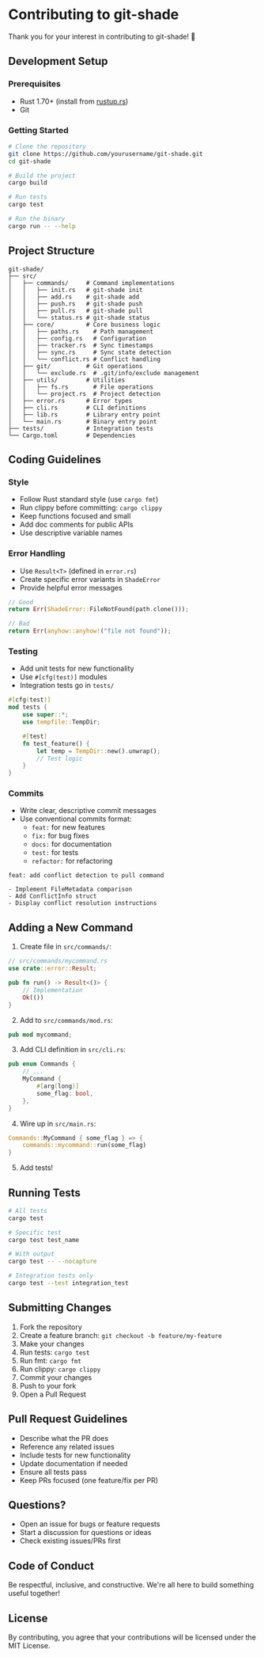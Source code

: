 # Contributing to git-shade

Thank you for your interest in contributing to git-shade! 🎉

## Development Setup

### Prerequisites

- Rust 1.70+ (install from [rustup.rs](https://rustup.rs))
- Git

### Getting Started

```bash
# Clone the repository
git clone https://github.com/yourusername/git-shade.git
cd git-shade

# Build the project
cargo build

# Run tests
cargo test

# Run the binary
cargo run -- --help
```

## Project Structure

```
git-shade/
├── src/
│   ├── commands/     # Command implementations
│   │   ├── init.rs   # git-shade init
│   │   ├── add.rs    # git-shade add
│   │   ├── push.rs   # git-shade push
│   │   ├── pull.rs   # git-shade pull
│   │   └── status.rs # git-shade status
│   ├── core/         # Core business logic
│   │   ├── paths.rs    # Path management
│   │   ├── config.rs   # Configuration
│   │   ├── tracker.rs  # Sync timestamps
│   │   ├── sync.rs     # Sync state detection
│   │   └── conflict.rs # Conflict handling
│   ├── git/          # Git operations
│   │   └── exclude.rs  # .git/info/exclude management
│   ├── utils/        # Utilities
│   │   ├── fs.rs       # File operations
│   │   └── project.rs  # Project detection
│   ├── error.rs      # Error types
│   ├── cli.rs        # CLI definitions
│   ├── lib.rs        # Library entry point
│   └── main.rs       # Binary entry point
├── tests/            # Integration tests
└── Cargo.toml        # Dependencies
```

## Coding Guidelines

### Style

- Follow Rust standard style (use `cargo fmt`)
- Run clippy before committing: `cargo clippy`
- Keep functions focused and small
- Add doc comments for public APIs
- Use descriptive variable names

### Error Handling

- Use `Result<T>` (defined in `error.rs`)
- Create specific error variants in `ShadeError`
- Provide helpful error messages

```rust
// Good
return Err(ShadeError::FileNotFound(path.clone()));

// Bad
return Err(anyhow::anyhow!("file not found"));
```

### Testing

- Add unit tests for new functionality
- Use `#[cfg(test)]` modules
- Integration tests go in `tests/`

```rust
#[cfg(test)]
mod tests {
    use super::*;
    use tempfile::TempDir;

    #[test]
    fn test_feature() {
        let temp = TempDir::new().unwrap();
        // Test logic
    }
}
```

### Commits

- Write clear, descriptive commit messages
- Use conventional commits format:
  - `feat:` for new features
  - `fix:` for bug fixes
  - `docs:` for documentation
  - `test:` for tests
  - `refactor:` for refactoring

```
feat: add conflict detection to pull command

- Implement FileMetadata comparison
- Add ConflictInfo struct
- Display conflict resolution instructions
```

## Adding a New Command

1. Create file in `src/commands/`:

```rust
// src/commands/mycommand.rs
use crate::error::Result;

pub fn run() -> Result<()> {
    // Implementation
    Ok(())
}
```

2. Add to `src/commands/mod.rs`:

```rust
pub mod mycommand;
```

3. Add CLI definition in `src/cli.rs`:

```rust
pub enum Commands {
    // ...
    MyCommand {
        #[arg(long)]
        some_flag: bool,
    },
}
```

4. Wire up in `src/main.rs`:

```rust
Commands::MyCommand { some_flag } => {
    commands::mycommand::run(some_flag)
}
```

5. Add tests!

## Running Tests

```bash
# All tests
cargo test

# Specific test
cargo test test_name

# With output
cargo test -- --nocapture

# Integration tests only
cargo test --test integration_test
```

## Submitting Changes

1. Fork the repository
2. Create a feature branch: `git checkout -b feature/my-feature`
3. Make your changes
4. Run tests: `cargo test`
5. Run fmt: `cargo fmt`
6. Run clippy: `cargo clippy`
7. Commit your changes
8. Push to your fork
9. Open a Pull Request

## Pull Request Guidelines

- Describe what the PR does
- Reference any related issues
- Include tests for new functionality
- Update documentation if needed
- Ensure all tests pass
- Keep PRs focused (one feature/fix per PR)

## Questions?

- Open an issue for bugs or feature requests
- Start a discussion for questions or ideas
- Check existing issues/PRs first

## Code of Conduct

Be respectful, inclusive, and constructive. We're all here to build something useful together!

## License

By contributing, you agree that your contributions will be licensed under the MIT License.
